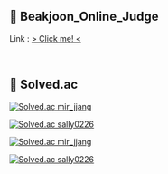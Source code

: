 ## 👯 Beakjoon_Online_Judge
Link : [ > Click me! <](https://acmicpc.net)

<br>

## 🏅 Solved.ac
<div align="left">
  
  [![Solved.ac mir_jjang](http://mazassumnida.wtf/api/v2/generate_badge?boj=mir_jjang)](https://solved.ac/mir_jjang)
  
  [![Solved.ac sally0226](http://mazassumnida.wtf/api/v2/generate_badge?boj=sally0226)](https://solved.ac/sally0226)
  
  [![Solved.ac mir_jjang](http://mazassumnida.wtf/api/generate_badge?boj=mir_jjang)](https://solved.ac/mir_jjang)

[![Solved.ac sally0226](http://mazassumnida.wtf/api/generate_badge?boj=sally0226)](https://solved.ac/sally0226)
</div>
